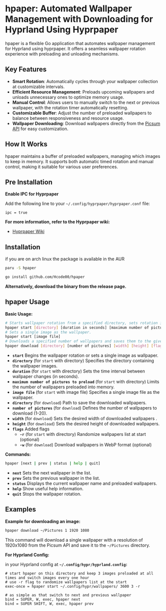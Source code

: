 # hpaper: Automated Wallpaper Management with Downloading for Hyprland Using Hyprpaper

hpaper is a flexible Go application that automates wallpaper management for Hyprland using hyprpaper. It offers a seamless wallpaper rotation experience with  preloading and unloading mechanisms.

## Key Features

- **Smart Rotation**: Automatically cycles through your wallpaper collection at customizable intervals.
- **Efficient Resource Management**: Preloads upcoming wallpapers and unloads unnecessary ones to optimize memory usage.
- **Manual Control**: Allows users to manually switch to the next or previous wallpaper, with the rotation timer automatically resetting.
- **Customizable Buffer**: Adjust the number of preloaded wallpapers to balance between responsiveness and resource usage.
- **Wallpaper Downloading**: Download wallpapers directly from the [Picsum API](https://picsum.photos)  for easy customization.

## How It Works

hpaper maintains a buffer of preloaded wallpapers, managing which images to keep in memory. It supports both automatic timed rotation and manual control, making it suitable for various user preferences.

## Pre Installation
**Enable IPC for Hyprpaper**

Add the following line to your `~/.config/hyprpaper/hyprpaper.conf` file:
```
ipc = true
```
**For more information, refer to the Hyprpaper wiki:**

- [Hyprpaper Wiki](https://wiki.hyprland.org/Hypr-Ecosystem/hyprpaper/)


## Installation
if you are on arch linux the package is available in the AUR

```sh
paru -S hpaper
```

```sh
go install github.com/Hcode00/hpaper
```

**Alternatively, download the binary from the release page.**


## hpaper Usage


**Basic Usage:**

```sh
# Starts wallpaper rotation from a specified directory, sets rotation interval, and preloads a maximum number of wallpapers.
hpaper start [directory] [duration in seconds] [maximum number of pictures to preload] [flags]
# Sets a single image as the wallpaper.
hpaper start [image file]
# Downloads a specified number of wallpapers and saves them to the given directory.
hpaper download [directory] [number of pictures] [width] [height] [flags]
```
* **`start`** Begins the wallpaper rotation or sets a single image as wallpaper.
* **`directory`** (for `start` with directory) Specifies the directory containing the wallpaper images.
* **`duration`** (for `start` with directory) Sets the time interval between wallpaper changes (in seconds).
* **`maximum number of pictures to preload`** (for `start` with directory) Limits the number of wallpapers preloaded into memory.
* **`image file`** (for `start` with image file) Specifies a single image file as the wallpaper.
* **`directory`** (for `download`) Path to save the downloaded wallpapers.
* **`number of pictures`** (for `download`) Defines the number of wallpapers to download (1-20).
* **`width`** (for `download`) Sets the desired width of downloaded wallpapers .
* **`height`** (for `download`) Sets the desired height of downloaded wallpapers.
* **`flags`** Added flags
    * **`-r`** (for `start` with directory) Randomize wallpapers list at start (optional)
    * **`-w`** (for `download`) Download wallpapers in WebP format (optional)
  
**Commands:**
```sh
hpaper [next | prev | status | help | quit]
```
* **`next`** Sets the next wallpaper in the list.
* **`prev`** Sets the previous wallpaper in the list.
* **`status`** Displays the current wallpaper name and preloaded wallpapers.
* **`help`** Show useful help information.
* **`quit`** Stops the wallpaper rotation.

## Examples

**Example for downloading an image:**

```bash
hpaper download ~/Pictures 1 1920 1080
```

This command will download a single wallpaper with a resolution of 1920x1080 from the Picsum API and save it to the `~/Pictures` directory.

**For Hyprland Config:**

in your Hyprland config at **`~/.config/hypr/hyprland.config`:**

```hyprlang
# start hpaper on this directory and keep 3 images preloaded at all times and switch images every one hour
# use -r flag to randomize wallpapers list at the start
exec-once = hpaper start ~/.config/hypr/wallpapers/ 3600 3 -r

# as simple as that switch to next and previous wallpaper
bind = SUPER, W, exec, hpaper next
bind = SUPER SHIFT, W, exec, hpaper prev
```
